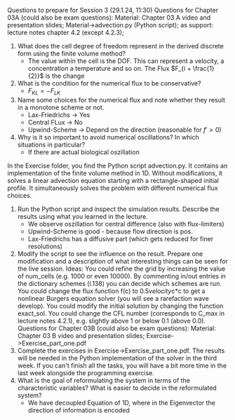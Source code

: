 Questions to prepare for Session 3 (29.1.24, 11:30)
Questions for Chapter 03A (could also be exam questions):  Material: Chapter 03 A video and presentation slides; Material->advection.py (Python script); as support: lecture notes chapter 4.2 (except 4.2.3); 
1) What does the cell degree of freedom represent in the derived discrete form using the finite volume method?
   * The value within the cell is the DOF. This can represent a velocity, a concentration a temperature and so on. The Flux $F_{i + \frac{1}{2}}$ is the change
2) What is the condition for the numerical flux to be conservative?
   * $F_{KL} = -F_{LK}$
3) Name some choices for the numerical flux and note whether they result in a monotone scheme or not.
   * Lax-Friedrichs -> Yes
   * Central FLux -> No
   * Upwind-Scheme -> Depend on the direction (reasonable for $f\prime > 0$)
4) Why is it so important to avoid numerical oscillations? In which situations in particular?
   * If there are actual biological oszillation


In the Exercise folder, you find the Python script advection.py. It contains an implementation of the finite volume method in 1D. Without modifications, it solves a linear advection equation starting with a rectangle-shaped initial profile. It simultaneously solves the problem with different numerical flux choices.
1) Run the Python script and inspect the simulation results. Describe the results using what you learned in the lecture.
      * We observe oszillation for central difference (also with flux-limiters)
      * Upwind-Scheme is good - because flow direction is pos.
      * Lax-Friedrichs has a diffusive part (which gets reduced for finer resolutions)
2) Modify the script to see the influence on the result. Prepare one modification and a description of what interesting things can be seen for the live session. Ideas: You could refine the grid by increasing the value of num_cells (e.g. 1000 or even 10000). By commenting in/out entries in the dictionary schemes (l.138) you can decide which schemes are run.  You could change the flux function f(c) to 0.5*velocity*c*c to get a nonlinear Burgers equation solver (you will see a rarefaction wave develop). You could modify the initial solution by changing the function exact_sol. You could change the CFL number (corresponds to C_max in lecture notes 4.2.1), e.g. slightly above 1 or below 0.1 (above 0.0). 
Questions for Chapter 03B (could also be exam questions):  Material: Chapter 03 B video and presentation slides; Exercise->Exercise_part_one.pdf
1) Complete the exercises in Exercise->Exercise_part_one.pdf. The results will be needed in the Python implementation of the solver in the third week. If you can't finish all the tasks, you will have a bit more time in the last week alongside the programming exercise.
2) What is the goal of reformulating the system in terms of the characteristic variables? What is easier to decide in the reformulated system?
   * We have decoupled Equation of 1D, where in the Eigenvector the direction of information is encoded